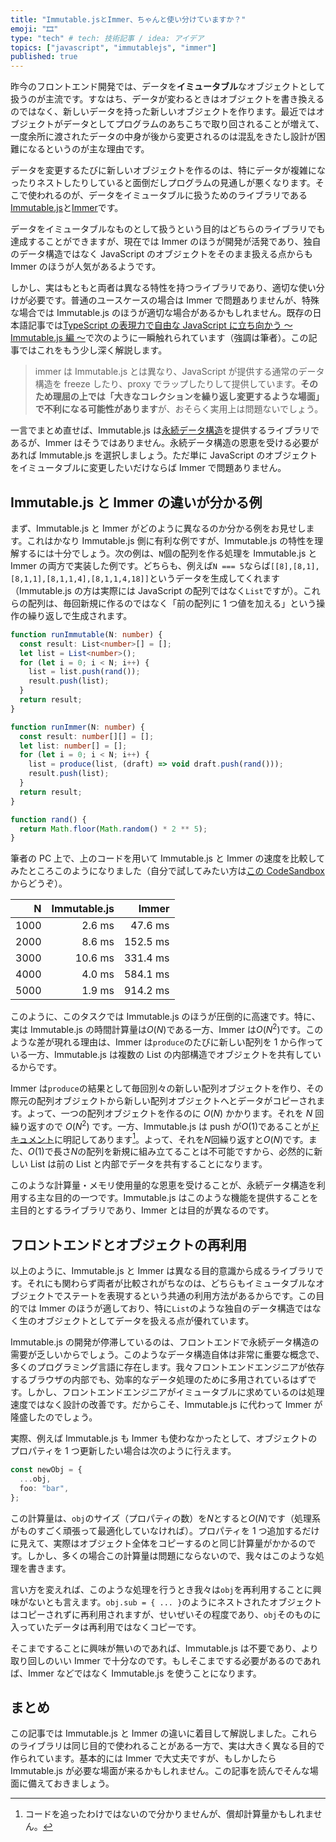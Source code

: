 ```yaml
---
title: "Immutable.jsとImmer、ちゃんと使い分けていますか？"
emoji: "🎞"
type: "tech" # tech: 技術記事 / idea: アイデア
topics: ["javascript", "immutablejs", "immer"]
published: true
---
```


昨今のフロントエンド開発では、データを**イミュータブル**なオブジェクトとして扱うのが主流です。すなはち、データが変わるときはオブジェクトを書き換えるのではなく、新しいデータを持った新しいオブジェクトを作ります。最近ではオブジェクトがデータとしてプログラムのあちこちで取り回されることが増えて、一度余所に渡されたデータの中身が後から変更されるのは混乱をきたし設計が困難になるというのが主な理由です。

データを変更するたびに新しいオブジェクトを作るのは、特にデータが複雑になったりネストしたりしていると面倒だしプログラムの見通しが悪くなります。そこで使われるのが、データをイミュータブルに扱うためのライブラリである[Immutable.js](https://immutable-js.github.io/immutable-js/)と[Immer](https://immerjs.github.io/immer/)です。

データをイミュータブルなものとして扱うという目的はどちらのライブラリでも達成することができますが、現在では Immer のほうが開発が活発であり、独自のデータ構造ではなく JavaScript のオブジェクトをそのまま扱える点からも Immer のほうが人気があるようです。

しかし、実はもともと両者は異なる特性を持つライブラリであり、適切な使い分けが必要です。普通のユースケースの場合は Immer で問題ありませんが、特殊な場合では Immutable.js のほうが適切な場合があるかもしれません。既存の日本語記事では[TypeScript の表現力で自由な JavaScript に立ち向かう 〜 Immutable.js 編 〜](https://www.wantedly.com/companies/wantedly/post_articles/306005)で次のように一瞬触れられています（強調は筆者）。この記事ではこれをもう少し深く解説します。

> immer は Immutable.js とは異なり、JavaScript が提供する通常のデータ構造を freeze したり、proxy でラップしたりして提供しています。**そのため理屈の上では「大きなコレクションを繰り返し変更するような場面」で不利になる可能性があります**が、おそらく実用上は問題ないでしょう。

一言でまとめ直せば、Immutable.js は[永続データ構造](https://ja.wikipedia.org/wiki/%E6%B0%B8%E7%B6%9A%E3%83%87%E3%83%BC%E3%82%BF%E6%A7%8B%E9%80%A0)を提供するライブラリであるが、Immer はそうではありません。永続データ構造の恩恵を受ける必要があれば Immutable.js を選択しましょう。ただ単に JavaScript のオブジェクトをイミュータブルに変更したいだけならば Immer で問題ありません。

## Immutable.js と Immer の違いが分かる例

まず、Immutable.js と Immer がどのように異なるのか分かる例をお見せします。これはかなり Immutable.js 側に有利な例ですが、Immutable.js の特性を理解するには十分でしょう。次の例は、`N`個の配列を作る処理を Immutable.js と Immer の両方で実装した例です。どちらも、例えば`N === 5`ならば`[[8],[8,1],[8,1,1],[8,1,1,4],[8,1,1,4,18]]`というデータを生成してくれます（Immutable.js の方は実際には JavaScript の配列ではなく`List`ですが）。これらの配列は、毎回新規に作るのではなく「前の配列に 1 つ値を加える」という操作の繰り返しで生成されます。

```ts
function runImmutable(N: number) {
  const result: List<number>[] = [];
  let list = List<number>();
  for (let i = 0; i < N; i++) {
    list = list.push(rand());
    result.push(list);
  }
  return result;
}

function runImmer(N: number) {
  const result: number[][] = [];
  let list: number[] = [];
  for (let i = 0; i < N; i++) {
    list = produce(list, (draft) => void draft.push(rand()));
    result.push(list);
  }
  return result;
}

function rand() {
  return Math.floor(Math.random() * 2 ** 5);
}
```

筆者の PC 上で、上のコードを用いて Immutable.js と Immer の速度を比較してみたところこのようになりました（自分で試してみたい方は[この CodeSandbox](https://codesandbox.io/s/immutable-immer-wto6p?file=/src/index.ts)からどうぞ）。

|    N | Immutable.js |    Immer |
| ---: | -----------: | -------: |
| 1000 |       2.6 ms |  47.6 ms |
| 2000 |       8.6 ms | 152.5 ms |
| 3000 |      10.6 ms | 331.4 ms |
| 4000 |       4.0 ms | 584.1 ms |
| 5000 |       1.9 ms | 914.2 ms |

このように、このタスクでは Immutable.js のほうが圧倒的に高速です。特に、実は Immutable.js の時間計算量は$O(N)$である一方、Immer は$O(N^2)$です。このような差が現れる理由は、Immer は`produce`のたびに新しい配列を 1 から作っている一方、Immutable.js は複数の List の内部構造でオブジェクトを共有しているからです。

Immer は`produce`の結果として毎回別々の新しい配列オブジェクトを作り、その際元の配列オブジェクトから新しい配列オブジェクトへとデータがコピーされます。よって、一つの配列オブジェクトを作るのに $O(N)$ かかります。それを $N$ 回繰り返すので $O(N^2)$ です。一方、Immutable.js は push が$O(1)$であることが[ドキュメント](https://immutable-js.github.io/immutable-js/docs/#/List)に明記してあります[^note_amortized]。よって、それを$N$回繰り返すと$O(N)$です。また、$O(1)$で長さ$N$の配列を新規に組み立てることは不可能ですから、必然的に新しい List は前の List と内部でデータを共有することになります。

[^note_amortized]: コードを追ったわけではないので分かりませんが、償却計算量かもしれません。

このような計算量・メモリ使用量的な恩恵を受けることが、永続データ構造を利用する主な目的の一つです。Immutable.js はこのような機能を提供することを主目的とするライブラリであり、Immer とは目的が異なるのです。

## フロントエンドとオブジェクトの再利用

以上のように、Immutable.js と Immer は異なる目的意識から成るライブラリです。それにも関わらず両者が比較されがちなのは、どちらもイミュータブルなオブジェクトでステートを表現するという共通の利用方法があるからです。この目的では Immer のほうが適しており、特に`List`のような独自のデータ構造ではなく生のオブジェクトとしてデータを扱える点が優れています。

Immutable.js の開発が停滞しているのは、フロントエンドで永続データ構造の需要が乏しいからでしょう。このようなデータ構造自体は非常に重要な概念で、多くのプログラミング言語に存在します。我々フロントエンドエンジニアが依存するブラウザの内部でも、効率的なデータ処理のために多用されているはずです。しかし、フロントエンドエンジニアがイミュータブルに求めているのは処理速度ではなく設計の改善です。だからこそ、Immutable.js に代わって Immer が隆盛したのでしょう。

実際、例えば Immutable.js も Immer も使わなかったとして、オブジェクトのプロパティを 1 つ更新したい場合は次のように行えます。

```ts
const newObj = {
  ...obj,
  foo: "bar",
};
```

この計算量は、`obj`のサイズ（プロパティの数）を$N$とすると$O(N)$です（処理系がものすごく頑張って最適化していなければ）。プロパティを 1 つ追加するだけに見えて、実際はオブジェクト全体をコピーするのと同じ計算量がかかるのです。しかし、多くの場合この計算量は問題にならないので、我々はこのような処理を書きます。

言い方を変えれば、このような処理を行うとき我々は`obj`を再利用することに興味がないとも言えます。`obj.sub = { ... }`のようにネストされたオブジェクトはコピーされずに再利用されますが、せいぜいその程度であり、`obj`そのものに入っていたデータは再利用ではなくコピーです。

そこまですることに興味が無いのであれば、Immutable.js は不要であり、より取り回しのいい Immer で十分なのです。もしそこまでする必要があるのであれば、Immer などではなく Immutable.js を使うことになります。

## まとめ

この記事では Immutable.js と Immer の違いに着目して解説しました。これらのライブラリは同じ目的で使われることがある一方で、実は大きく異なる目的で作られています。基本的には Immer で大丈夫ですが、もしかしたら Immutable.js が必要な場面が来るかもしれません。この記事を読んでそんな場面に備えておきましょう。
